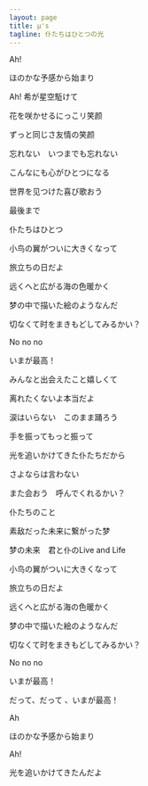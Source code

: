 ```yaml
---
layout: page
title: μ's
tagline: 仆たちはひとつの光
---
```


Ah!

ほのかな予感から始まり

Ah!
希が星空駈けて

花を咲かせるにっこリ笑颜

ずっと同じさ友情の笑颜

忘れない　いつまでも忘れない

こんなにも心がひとつになる

世界を见つけた喜び歌おう

最後まで

仆たちはひとつ

小鸟の翼がついに大きくなって

旅立ちの日だよ

远くへと広がる海の色暖かく

梦の中で描いた絵のようなんだ

切なくて时をまきもどしてみるかい？

No no no

いまが最高！

みんなと出会えたこと嬉しくて

离れたくないよ本当だよ

涙はいらない　このまま踊ろう

手を振ってもっと振って

光を追いかけてきた仆たちだから

さよならは言わない

また会おう　呼んでくれるかい？

仆たちのこと

素敌だった未来に繋がった梦

梦の未来　君と仆のLive and Life

小鸟の翼がついに大きくなって

旅立ちの日だよ

远くへと広がる海の色暖かく

梦の中で描いた絵のようなんだ

切なくて时をまきもどしてみるかい？

No no no

いまが最高！

だって、だって 、いまが最高！

Ah

ほのかな予感から始まり

Ah!

光を追いかけてきたんだよ
